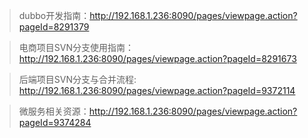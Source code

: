 > dubbo开发指南：http://192.168.1.236:8090/pages/viewpage.action?pageId=8291379

> 电商项目SVN分支使用指南：http://192.168.1.236:8090/pages/viewpage.action?pageId=8291673  

> 后端项目SVN分支与合并流程: http://192.168.1.236:8090/pages/viewpage.action?pageId=9372114

> 微服务相关资源：http://192.168.1.236:8090/pages/viewpage.action?pageId=9374284
